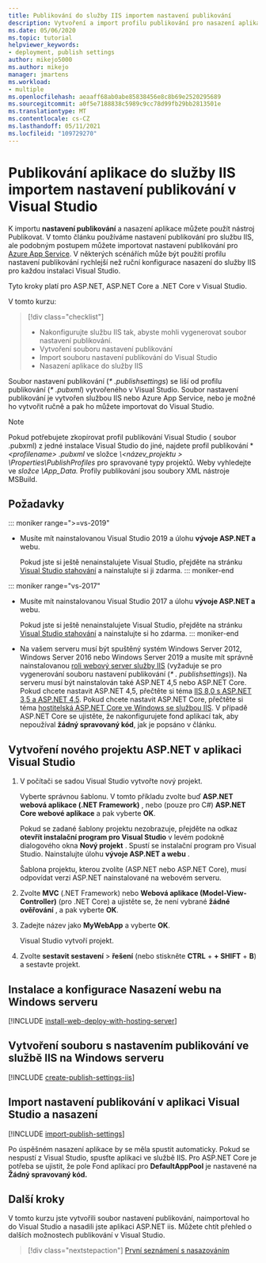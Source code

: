 ```yaml
---
title: Publikování do služby IIS importem nastavení publikování
description: Vytvoření a import profilu publikování pro nasazení aplikace z Visual Studio do služby IIS
ms.date: 05/06/2020
ms.topic: tutorial
helpviewer_keywords:
- deployment, publish settings
author: mikejo5000
ms.author: mikejo
manager: jmartens
ms.workload:
- multiple
ms.openlocfilehash: aeaaff68ab0abe85838456e8c8b69e2520295689
ms.sourcegitcommit: a0f5e7188838c5989c9cc78d99fb29bb2813501e
ms.translationtype: MT
ms.contentlocale: cs-CZ
ms.lasthandoff: 05/11/2021
ms.locfileid: "109729270"
---
```

# <a name="publish-an-application-to-iis-by-importing-publish-settings-in-visual-studio"></a>Publikování aplikace do služby IIS importem nastavení publikování v Visual Studio

K importu **nastavení publikování** a nasazení aplikace můžete použít nástroj Publikovat. V tomto článku používáme nastavení publikování pro službu IIS, ale podobným postupem můžete importovat nastavení publikování pro [Azure App Service](../deployment/tutorial-import-publish-settings-azure.md). V některých scénářích může být použití profilu nastavení publikování rychlejší než ruční konfigurace nasazení do služby IIS pro každou instalaci Visual Studio.

Tyto kroky platí pro ASP.NET, ASP.NET Core a .NET Core v Visual Studio.

V tomto kurzu:

> [!div class="checklist"]
> * Nakonfigurujte službu IIS tak, abyste mohli vygenerovat soubor nastavení publikování.
> * Vytvoření souboru nastavení publikování
> * Import souboru nastavení publikování do Visual Studio
> * Nasazení aplikace do služby IIS

Soubor nastavení publikování (*\* .publishsettings*) se liší od profilu publikování (*\* .pubxml*) vytvořeného v Visual Studio. Soubor nastavení publikování je vytvořen službou IIS nebo Azure App Service, nebo je možné ho vytvořit ručně a pak ho můžete importovat do Visual Studio.

> [!NOTE]
> Pokud potřebujete zkopírovat profil publikování Visual Studio ( soubor .pubxml) z jedné instalace Visual Studio do jiné, najdete profil publikování \* *\<profilename\> .pubxml* ve složce *\\<název_projektu \> \Properties\PublishProfiles* pro spravované typy projektů. Weby vyhledejte ve *složce \App_Data.* Profily publikování jsou soubory XML nástroje MSBuild.

## <a name="prerequisites"></a>Požadavky

::: moniker range=">=vs-2019"

* Musíte mít nainstalovanou Visual Studio 2019 a úlohu **vývoje ASP.NET a** webu.

    Pokud jste si ještě nenainstalujete Visual Studio, přejděte na stránku [Visual Studio stahování](https://visualstudio.microsoft.com/downloads/) a nainstalujte si ji zdarma.
::: moniker-end

::: moniker range="vs-2017"

* Musíte mít nainstalovanou Visual Studio 2017 a úlohu **vývoje ASP.NET a** webu.

    Pokud jste si ještě nenainstalujete Visual Studio, přejděte na stránku [Visual Studio stahování](https://visualstudio.microsoft.com/downloads/) a nainstalujte si ho zdarma.
::: moniker-end

* Na vašem serveru musí být spuštěný systém Windows Server 2012, Windows Server 2016 nebo Windows Server 2019 a musíte mít správně nainstalovanou [roli webový server služby IIS](/iis/get-started/whats-new-in-iis-8/iis-80-using-aspnet-35-and-aspnet-45) (vyžaduje se pro vygenerování souboru nastavení publikování (*\* . publishsettings*)). Na serveru musí být nainstalován také ASP.NET 4,5 nebo ASP.NET Core. Pokud chcete nastavit ASP.NET 4,5, přečtěte si téma [IIS 8,0 s ASP.NET 3,5 a ASP.NET 4,5](/iis/get-started/whats-new-in-iis-8/iis-80-using-aspnet-35-and-aspnet-45). Pokud chcete nastavit ASP.NET Core, přečtěte si téma [hostitelská ASP.NET Core ve Windows se službou IIS](/aspnet/core/publishing/iis?tabs=aspnetcore2x#iis-configuration). V případě ASP.NET Core se ujistěte, že nakonfigurujete fond aplikací tak, aby nepoužíval **žádný spravovaný kód**, jak je popsáno v článku.

## <a name="create-a-new-aspnet-project-in-visual-studio"></a>Vytvoření nového projektu ASP.NET v aplikaci Visual Studio

1. V počítači se sadou Visual Studio vytvořte nový projekt.

    Vyberte správnou šablonu. V tomto příkladu zvolte buď **ASP.NET webová aplikace (.NET Framework)** , nebo (pouze pro C#) **ASP.NET Core webové aplikace** a pak vyberte **OK**.

    Pokud se zadané šablony projektu nezobrazuje, přejděte na odkaz **otevřít instalační program pro Visual Studio** v levém podokně dialogového okna **Nový projekt** . Spustí se instalační program pro Visual Studio. Nainstalujte úlohu **vývoje ASP.NET a webu** .

    Šablona projektu, kterou zvolíte (ASP.NET nebo ASP.NET Core), musí odpovídat verzi ASP.NET nainstalované na webovém serveru.

1. Zvolte **MVC** (.NET Framework) nebo **Webová aplikace (Model-View-Controller)** (pro .NET Core) a ujistěte se, že není vybrané **žádné ověřování** , a pak vyberte **OK**.

1. Zadejte název jako **MyWebApp** a vyberte **OK**.

    Visual Studio vytvoří projekt.

1. Zvolte **sestavit sestavení**  >  **řešení** (nebo stiskněte **CTRL**  +  **+ SHIFT**  +  **B**) a sestavte projekt.

## <a name="install-and-configure-web-deploy-on-windows-server"></a>Instalace a konfigurace Nasazení webu na Windows serveru

[!INCLUDE [install-web-deploy-with-hosting-server](../deployment/includes/install-web-deploy-with-hosting-server.md)]

## <a name="create-the-publish-settings-file-in-iis-on-windows-server"></a>Vytvoření souboru s nastavením publikování ve službě IIS na Windows serveru

[!INCLUDE [create-publish-settings-iis](../deployment/includes/create-publish-settings-iis.md)]

## <a name="import-the-publish-settings-in-visual-studio-and-deploy"></a>Import nastavení publikování v aplikaci Visual Studio a nasazení

[!INCLUDE [import-publish-settings](../deployment/includes/import-publish-settings-vs.md)]

Po úspěšném nasazení aplikace by se měla spustit automaticky. Pokud se nespustí z Visual Studio, spusťte aplikaci ve službě IIS. Pro ASP.NET Core je potřeba se ujistit, že pole Fond aplikací pro **DefaultAppPool** je nastavené na **Žádný spravovaný kód.**

## <a name="next-steps"></a>Další kroky

V tomto kurzu jste vytvořili soubor nastavení publikování, naimportoval ho do Visual Studio a nasadili jste aplikaci ASP.NET iis. Můžete chtít přehled o dalších možnostech publikování v Visual Studio.

> [!div class="nextstepaction"]
> [První seznámení s nasazováním](../deployment/deploying-applications-services-and-components.md)
